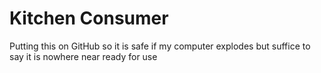 # Kitchen Consumer

Putting this on GitHub so it is safe if my computer explodes but suffice to say it is nowhere near ready for use
